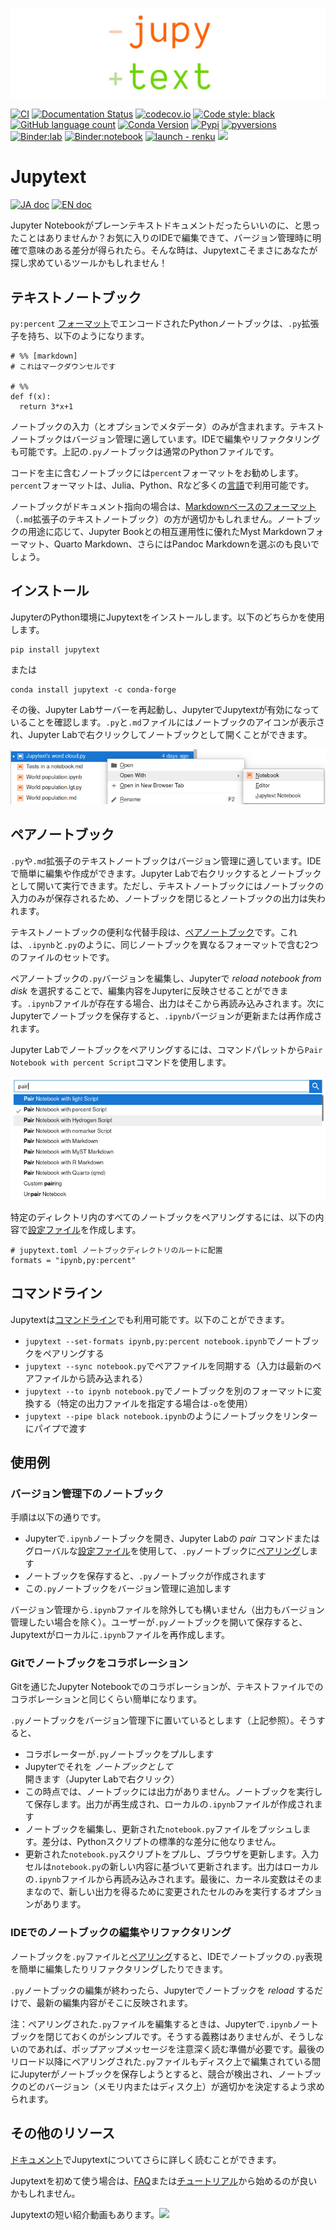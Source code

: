 ![](https://github.com/mwouts/jupytext/blob/17aea37c612f33a4e27eeee4b81966f1506920fd/docs/images/logo_large.png?raw=true)

<!-- INDEX-START -->

[![CI](https://github.com/mwouts/jupytext/actions/workflows/ci.yml/badge.svg?branch=main)](https://github.com/mwouts/jupytext/actions)
[![Documentation Status](https://readthedocs.org/projects/jupytext/badge/?version=latest)](https://jupytext.readthedocs.io/en/latest/?badge=latest)
[![codecov.io](https://codecov.io/github/mwouts/jupytext/coverage.svg?branch=main)](https://codecov.io/gh/mwouts/jupytext/branch/main)
[![Code style: black](https://img.shields.io/badge/code%20style-black-000000.svg)](https://github.com/psf/black)
[![GitHub language count](https://img.shields.io/github/languages/count/mwouts/jupytext)](./languages.md)
[![Conda Version](https://img.shields.io/conda/vn/conda-forge/jupytext.svg)](https://anaconda.org/conda-forge/jupytext)
[![Pypi](https://img.shields.io/pypi/v/jupytext.svg)](https://pypi.python.org/pypi/jupytext)
[![pyversions](https://img.shields.io/pypi/pyversions/jupytext.svg)](https://pypi.python.org/pypi/jupytext)
[![Binder:lab](https://img.shields.io/badge/binder-jupyterlab-0172B2.svg)](https://mybinder.org/v2/gh/mwouts/jupytext/main?urlpath=lab/tree/demo/get_started.ipynb)
[![Binder:notebook](https://img.shields.io/badge/binder-notebook-0172B2.svg)](https://mybinder.org/v2/gh/mwouts/jupytext/main?filepath=demo)
[![launch - renku](https://renkulab.io/renku-badge.svg)](https://renkulab.io/projects/best-practices/jupytext/sessions/new?autostart=1)
[![](https://img.shields.io/badge/YouTube-JupyterCon%202020-red.svg)](https://www.youtube.com/watch?v=SDYdeVfMh48)

# Jupytext

<a href="README_JA.md"><img src="https://img.shields.io/badge/ドキュメント-日本語-white.svg" alt="JA doc"/></a>
<a href="../README.md"><img src="https://img.shields.io/badge/english-document-white.svg" alt="EN doc"></a>

Jupyter Notebookがプレーンテキストドキュメントだったらいいのに、と思ったことはありませんか？お気に入りのIDEで編集できて、バージョン管理時に明確で意味のある差分が得られたら。そんな時は、Jupytextこそまさにあなたが探し求めているツールかもしれません！

## テキストノートブック

`py:percent` [フォーマット](./formats-scripts.md#the-percent-format)でエンコードされたPythonノートブックは、`.py`拡張子を持ち、以下のようになります。

```
# %% [markdown]
# これはマークダウンセルです

# %%
def f(x):
  return 3*x+1
```

ノートブックの入力（とオプションでメタデータ）のみが含まれます。テキストノートブックはバージョン管理に適しています。IDEで編集やリファクタリングも可能です。上記の`.py`ノートブックは通常のPythonファイルです。

コードを主に含むノートブックには`percent`フォーマットをお勧めします。`percent`フォーマットは、Julia、Python、Rなど多くの[言語](./languages.md)で利用可能です。

ノートブックがドキュメント指向の場合は、[Markdownベースのフォーマット](./formats-markdown.md)（`.md`拡張子のテキストノートブック）の方が適切かもしれません。ノートブックの用途に応じて、Jupyter Bookとの相互運用性に優れたMyst Markdownフォーマット、Quarto Markdown、さらにはPandoc Markdownを選ぶのも良いでしょう。

## インストール

JupyterのPython環境にJupytextをインストールします。以下のどちらかを使用します。

    pip install jupytext

または

    conda install jupytext -c conda-forge

その後、Jupyter Labサーバーを再起動し、JupyterでJupytextが有効になっていることを確認します。`.py`と`.md`ファイルにはノートブックのアイコンが表示され、Jupyter Labで右クリックしてノートブックとして開くことができます。

![](https://github.com/mwouts/jupytext/blob/64b4be818508760116f91bf156342cb4cf724d93/docs/images/jupyterlab_right_click.png?raw=true)

## ペアノートブック

`.py`や`.md`拡張子のテキストノートブックはバージョン管理に適しています。IDEで簡単に編集や作成ができます。Jupyter Labで右クリックするとノートブックとして開いて実行できます。ただし、テキストノートブックにはノートブックの入力のみが保存されるため、ノートブックを閉じるとノートブックの出力は失われます。

テキストノートブックの便利な代替手段は、[ペアノートブック](./paired-notebooks.md)です。これは、`.ipynb`と`.py`のように、同じノートブックを異なるフォーマットで含む2つのファイルのセットです。

ペアノートブックの`.py`バージョンを編集し、Jupyterで _reload notebook from disk_ を選択することで、編集内容をJupyterに反映させることができます。`.ipynb`ファイルが存在する場合、出力はそこから再読み込みされます。次にJupyterでノートブックを保存すると、`.ipynb`バージョンが更新または再作成されます。

Jupyter Labでノートブックをペアリングするには、コマンドパレットから`Pair Notebook with percent Script`コマンドを使用します。

![](https://github.com/mwouts/jupytext/blob/64b4be818508760116f91bf156342cb4cf724d93/docs/images/pair_commands.png?raw=true)

特定のディレクトリ内のすべてのノートブックをペアリングするには、以下の内容で[設定ファイル](./config.md)を作成します。

```
# jupytext.toml ノートブックディレクトリのルートに配置
formats = "ipynb,py:percent" 
```

## コマンドライン

Jupytextは[コマンドライン](./using-cli.md)でも利用可能です。以下のことができます。

- `jupytext --set-formats ipynb,py:percent notebook.ipynb`でノートブックをペアリングする
- `jupytext --sync notebook.py`でペアファイルを同期する（入力は最新のペアファイルから読み込まれる）
- `jupytext --to ipynb notebook.py`でノートブックを別のフォーマットに変換する（特定の出力ファイルを指定する場合は`-o`を使用）
- `jupytext --pipe black notebook.ipynb`のようにノートブックをリンターにパイプで渡す

## 使用例

### バージョン管理下のノートブック

手順は以下の通りです。
- Jupyterで`.ipynb`ノートブックを開き、Jupyter Labの _pair_ コマンドまたはグローバルな[設定ファイル](./config.md)を使用して、`.py`ノートブックに[ペアリング](./paired-notebooks.md)します
- ノートブックを保存すると、`.py`ノートブックが作成されます
- この`.py`ノートブックをバージョン管理に追加します

バージョン管理から`.ipynb`ファイルを除外しても構いません（出力もバージョン管理したい場合を除く）。ユーザーが`.py`ノートブックを開いて保存すると、Jupytextがローカルに`.ipynb`ファイルを再作成します。

### Gitでノートブックをコラボレーション

Gitを通じたJupyter Notebookでのコラボレーションが、テキストファイルでのコラボレーションと同じくらい簡単になります。

`.py`ノートブックをバージョン管理下に置いているとします（上記参照）。そうすると、
- コラボレーターが`.py`ノートブックをプルします
- Jupyterでそれを _ノートブックとして_ 開きます（Jupyter Labで右クリック）
- この時点では、ノートブックには出力がありません。ノートブックを実行して保存します。出力が再生成され、ローカルの`.ipynb`ファイルが作成されます
- ノートブックを編集し、更新された`notebook.py`ファイルをプッシュします。差分は、Pythonスクリプトの標準的な差分に他なりません。
- 更新された`notebook.py`スクリプトをプルし、ブラウザを更新します。入力セルは`notebook.py`の新しい内容に基づいて更新されます。出力はローカルの`.ipynb`ファイルから再読み込みされます。最後に、カーネル変数はそのままなので、新しい出力を得るために変更されたセルのみを実行するオプションがあります。

### IDEでのノートブックの編集やリファクタリング

ノートブックを`.py`ファイルと[ペアリング](./paired-notebooks.md)すると、IDEでノートブックの`.py`表現を簡単に編集したりリファクタリングしたりできます。

`.py`ノートブックの編集が終わったら、Jupyterでノートブックを _reload_ するだけで、最新の編集内容がそこに反映されます。

注：ペアリングされた`.py`ファイルを編集するときは、Jupyterで`.ipynb`ノートブックを閉じておくのがシンプルです。そうする義務はありませんが、そうしないのであれば、ポップアップメッセージを注意深く読む準備が必要です。最後のリロード以降にペアリングされた`.py`ファイルもディスク上で編集されている間にJupyterがノートブックを保存しようとすると、競合が検出され、ノートブックのどのバージョン（メモリ内またはディスク上）が適切かを決定するよう求められます。

## その他のリソース

[ドキュメント](https://jupytext.readthedocs.io)でJupytextについてさらに詳しく読むことができます。

Jupytextを初めて使う場合は、[FAQ](./faq.md)または[チュートリアル](./tutorials.md)から始めるのが良いかもしれません。

Jupytextの短い紹介動画もあります。[![](https://img.shields.io/badge/YouTube-JupyterCon%202020-red.svg)](https://www.youtube.com/watch?v=SDYdeVfMh48)